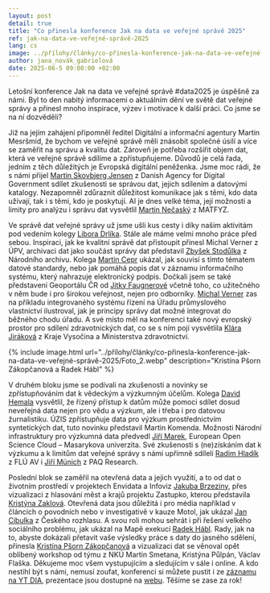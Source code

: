 ```yaml
--- 
layout: post 
detail: true 
title: "Co přinesla konference Jak na data ve veřejné správě 2025"
ref: jak-na-data-ve-veřejné-správě-2025
lang: cs 
image: ../přílohy/články/co-přinesla-konference-jak-na-data-ve-veřejné-správě-2025/Foto.webp
author: jana_novák_gabrielová
date: 2025-06-5 09:00:00 +02:00 
--- 
```

Letošní konference Jak na data ve veřejné správě #data2025 je úspěšně za námi.
Byl to den nabitý informacemi o aktuálním dění ve světě dat veřejné správy a přinesl mnoho inspirace, výzev i motivace k další práci.
Co jsme se na ní dozvěděli?
<!--more-->

Již na jejím zahájení připomněl ředitel Digitální a informační agentury Martin Mesršmíd, že bychom ve veřejné správě měli znásobit společné úsilí a více se zaměřit na správu a kvalitu dat.
Zároveň je potřeba rozšířit objem dat, která ve veřejné správě sdílíme a zpřístupňujeme. Důvodů je celá řada, jedním z těch důležitých je Evropská digitální peněženka.
Jsme moc rádi, že s námi přijel [Martin Skovbjerg Jensen] z Danish Agency for Digital Government sdílet zkušenosti se správou dat, jejich sdílením a datovými katalogy.
Nezapomněl zdůraznit důležitost komunikace jak s těmi, kdo data užívají, tak i s těmi, kdo je poskytují.
AI je dnes velké téma, její možnosti a limity pro analýzu i správu dat vysvětlil [Martin Nečaský] z MATFYZ.

Ve správě dat veřejné správy už jsme ušli kus cesty i díky našim aktivitám pod vedením kolegy [Libora Drlíka].
Stále ale máme velmi mnoho práce před sebou.
Inspiraci, jak ke kvalitní správě dat přistoupit přinesl Michal Verner z ÚPV, archivaci dat jako součást správy dat představil [Zbyšek Stodůlka] z Národního archivu.
Kolega [Martin Cepr] ukázal, jak souvisí s tímto tématem datové standardy, nebo jak pomáhá popis dat v záznamu informačního systému, který nahrazuje elektronický podpis.
Dočkali jsem se také představení Geoportálu ČR od [Jitky Faugnerové] včetně toho, co užitečného v něm bude i pro širokou veřejnost, nejen pro odborníky.
[Michal Verner] zas na příkladu integrovaného systému řízení na Úřadu průmyslového vlastnictví ilustroval, jak je principy správy dat možné integrovat do běžného chodu úřadu. 
A své místo měl na konferenci také nový evropský prostor pro sdílení zdravotnických dat, co se s ním pojí vysvětlila [Klára Jiráková] z Kraje Vysočina a Ministerstva zdravotnictví.

{% include image.html url="../přílohy/články/co-přinesla-konference-jak-na-data-ve-veřejné-správě-2025/Foto_2.webp" description="Kristína Pšorn Zákopčanová a Radek Hábl" %}

V druhém bloku jsme se podívali na zkušenosti a novinky se zpřístupňováním dat k vědeckým a výzkumným účelům.
Kolega [David Hemala] vysvětlil, že řízený přístup k datům může pomoci sdílet dosud neveřejná data nejen pro vědu a výzkum, ale i třeba i pro datovou žurnalistiku.
ÚZIS zpřístupňuje data pro výzkum prostřednictvím syntetických dat, tuto novinku představil Martin Komenda.
Možnosti Národní infrastruktury pro výzkumná data předvedl [Jiří Marek], European Open Science Cloud – Masarykova univerzita.
Své zkušenosti s (ne)získáním dat k výzkumu a k limitům dat veřejné správy s námi upřímně sdíleli [Radim Hladík] z FLÚ AV i [Jiří Münich] z PAQ Research.

Poslední blok se zaměřil na otevřená data a jejich využití, a to od dat o životním prostředí v projektech Envidata a Infoviz [Jakuba Brzeziny], přes vizualizaci z hlasování měst a krajů projektu Zastupko, kterou představila [Kristýna Zaklová].
Otevřená data jsou důležitá i pro média například v článcích o povodních nebo v investigativě v kauze Motol, jak ukázal [Jan Cibulka] z Českého rozhlasu.
A svou roli mohou sehrát i při řešení velkého sociálního problému, jak ukázal na Mapě exekucí [Radek Hábl].
Rady, jak na to, abyste dokázali přetavit vaše výsledky práce s daty do jasného sdělení, přinesla [Kristína Pšorn Zákopčanová] a vizualizaci dat se věnoval opět oblíbený workshop od týmu z NKÚ Martin Smetana, Kristýna Půlpán, Václav Flaška.
Děkujeme moc všem vystupujícím a sledujícím v sále i online. A kdo nestihl být s námi, nemusí zoufat, konferenci si můžete pustit i ze [záznamu na YT DIA], prezentace jsou dostupné na [webu].
Těšíme se zase za rok!

[Martin Skovbjerg Jensen]: ../../přílohy/konference/2025/prezentace/Úvod_02_Jensen.pdf "The Danish public sector approach to data availability – lessons learned from the National Data Portal and key tasks for the coming years"
[Martin Nečaský]: ../../přílohy/konference/2025/prezentace/Úvod_03_Nečaský.pdf "Role AI ve správě dat"
[Libora Drlíka]: ../../přílohy/konference/2025/prezentace/01_01_Drlík.pdf "Naplňování minimálního standardu a jak si stojíme"
[Zbyšek Stodůlka]: ../../přílohy/konference/2025/prezentace/01_03_Stodůlka.pdf "Archivní data jako národní kapitál: umíme využít jejich potenciál?"
[Martin Cepr]: ../../přílohy/konference/2025/prezentace/01_04_Cepr.pdf "Datové standardy - tvorba Záznamu informačního systému nahrazujícího úředně ověřený podpis"
[Jitky Faugnerové]: ../../přílohy/konference/2025/prezentace/01_02_Faugnerová.pdf "Geoportál ČR - jednotný přístup k prostorovým  datům"
[Michal Verner]: ../../přílohy/konference/2025/prezentace/01_05_Verner.pdf "Integrovaný systém řízení ÚPV – cesta nejen ke kvalitní správě dat"
[Klára Jiráková]: ./../přílohy/konference/2025/prezentace/01_06_Jiráková.pdf "European Health Data Space – nový evropský prostor pro sdílení zdravotnických dat jako výzva"
[David Hemala]: ../../přílohy/konference/2025/prezentace/02_01_Hemala.pdf "Řízený přístup k datům"
[Jiří Marek]: ../../přílohy/konference/2025/prezentace/02_03_Marek.pdf "EOSC a rozvoj národní infrastruktury pro výzkumná data v České republice"
[Radim Hladík]: ../../přílohy/konference/2025/prezentace/02_04_Hladík.pdf "Využití veřejných dat pro výzkumné účely z perspektivy uživatele"
[Jiří Münich]: ../../přílohy/konference/2025/prezentace/02_05_Münich.pdf "Víme, kam vaše děti chodí do školy. Možnosti a limity dat s vysokým rozlišením."
[Jakuba Brzeziny]: ../../přílohy/konference/2025/prezentace/03_01_Brzezina.pdf "Jaká data o životním prostředí máme dnes volně k dispozici, co s nimi můžeme dělat a k čemu nám jsou?"
[Kristýna Zaklová]: ../../přílohy/konference/2025/prezentace/03_02_Zaklová.pdf "Zastupko.cz: transparentnost v rozhodování samospráv"
[Jan Cibulka]: ../../přílohy/konference/2025/prezentace/03_03_Cibulka.pdf "Otevřené zprávy: jak vypadá cesta datové sady do článku v povodních nebo do investigativní reportáže?"
[Radek Hábl]: ../../přílohy/konference/2025/prezentace/03_04_Hábl.pdf "Mapa exekucí - Jak data pomohla při řešení velkého sociálního problému"
[Kristína Pšorn Zákopčanová]: ../../přílohy/konference/2025/prezentace/03_05_Pšorn_Zákopčanová.pdf "Když chcete grafem něco říct"
[záznamu na YT DIA]: https://www.youtube.com/live/QsRbYAd6MuM?si=tEns7a9C4eANB7y5 "YT záznam z konference"
[webu]: /informace/konference-2025/ "Web konference"




